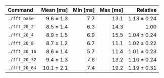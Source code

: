 | Command | Mean [ms] | Min [ms] | Max [ms] | Relative |
|:---|---:|---:|---:|---:|
| `./fft_base` | 9.6 ± 1.3 | 7.7 | 13.1 | 1.13 ± 0.24 |
| `./fft_20_2` | 8.5 ± 1.4 | 6.3 | 14.3 | 1.00 |
| `./fft_20_4` | 8.9 ± 1.5 | 6.9 | 15.5 | 1.04 ± 0.24 |
| `./fft_20_8` | 8.7 ± 1.2 | 6.7 | 11.1 | 1.02 ± 0.22 |
| `./fft_20_16` | 8.6 ± 1.4 | 5.7 | 11.4 | 1.01 ± 0.23 |
| `./fft_20_32` | 9.4 ± 1.3 | 7.6 | 13.2 | 1.10 ± 0.24 |
| `./fft_20_64` | 10.1 ± 2.1 | 7.4 | 19.2 | 1.19 ± 0.31 |
